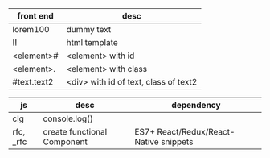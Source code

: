 |front end|desc|
|-|-|
|lorem100|	dummy text		|
|!!|  html	template		|
|\<element>#|	\<element> with id		|
|\<element>.|	\<element> with class		|
|#text.text2|	\<div> with id of text, class of text2|


|js|desc|dependency|
|-|-|-|
|clg|console.log()|
|rfc, _rfc|create functional Component|ES7+ React/Redux/React-Native snippets|